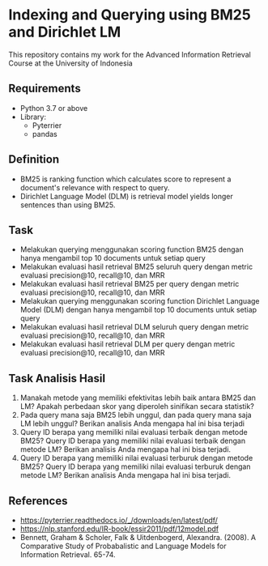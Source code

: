 # Indexing and Querying using BM25 and Dirichlet LM

This repository contains my work for the Advanced Information Retrieval Course at the University of Indonesia

## Requirements
* Python 3.7 or above
* Library:
  * Pyterrier
  * pandas

 ## Definition
* BM25 is ranking function which calculates score to represent a document's relevance with respect to query.
* Dirichlet Language Model (DLM) is retrieval model yields longer sentences than using BM25.
  
## Task
* Melakukan querying menggunakan scoring function BM25 dengan hanya mengambil top 10 documents untuk setiap query 
* Melakukan evaluasi hasil retrieval BM25 seluruh query dengan metric evaluasi precision@10, recall@10, dan MRR 
* Melakukan evaluasi hasil retrieval BM25 per query dengan metric evaluasi precision@10, recall@10, dan MRR
* Melakukan querying menggunakan scoring function Dirichlet Language Model (DLM) dengan hanya mengambil top 10 documents untuk setiap query
* Melakukan evaluasi hasil retrieval DLM seluruh query dengan metric evaluasi precision@10, recall@10, dan MRR 
* Melakukan evaluasi hasil retrieval DLM per query dengan metric evaluasi precision@10, recall@10, dan MRR

## Task Analisis Hasil
1. Manakah metode yang memiliki efektivitas lebih baik antara BM25 dan LM? Apakah perbedaan skor yang diperoleh sinifikan secara statistik?
2. Pada query mana saja BM25 lebih unggul, dan pada query mana saja LM lebih unggul? Berikan analisis Anda mengapa hal ini bisa terjadi
3. Query ID berapa yang memiliki nilai evaluasi terbaik dengan metode BM25? Query ID berapa yang memiliki nilai evaluasi terbaik dengan metode LM? Berikan analisis Anda mengapa hal ini bisa terjadi.
4. Query ID berapa yang memiliki nilai evaluasi terburuk dengan metode BM25? Query ID berapa yang memiliki nilai evaluasi terburuk dengan metode LM? Berikan analisis Anda mengapa hal ini bisa terjadi.

## References 
* https://pyterrier.readthedocs.io/_/downloads/en/latest/pdf/
* https://nlp.stanford.edu/IR-book/essir2011/pdf/12model.pdf
* Bennett, Graham & Scholer, Falk & Uitdenbogerd, Alexandra. (2008). A Comparative Study of Probabalistic and Language Models for Information Retrieval. 65-74.
